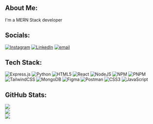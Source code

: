 ## About Me:
I'm a MERN Stack developer 


## Socials:
[![Instagram](https://img.shields.io/badge/Instagram-%23E4405F.svg?logo=Instagram&logoColor=white)](https://instagram.com/abhiramvakil) [![LinkedIn](https://img.shields.io/badge/LinkedIn-%230077B5.svg?logo=linkedin&logoColor=white)](https://linkedin.com/in/abhiram-vakil) [![email](https://img.shields.io/badge/Email-D14836?logo=gmail&logoColor=white)](mailto:abhiramvakil@gmail.com) 

## Tech Stack:
![Express.js](https://img.shields.io/badge/express.js-%23404d59.svg?style=flat-square&logo=express&logoColor=%2361DAFB) ![Python](https://img.shields.io/badge/python-3670A0?style=flat-square&logo=python&logoColor=ffdd54) ![HTML5](https://img.shields.io/badge/html5-%23E34F26.svg?style=flat-square&logo=html5&logoColor=white) ![React](https://img.shields.io/badge/react-%2320232a.svg?style=flat-square&logo=react&logoColor=%2361DAFB) ![NodeJS](https://img.shields.io/badge/node.js-6DA55F?style=flat-square&logo=node.js&logoColor=white) ![NPM](https://img.shields.io/badge/NPM-%23CB3837.svg?style=flat-square&logo=npm&logoColor=white) ![PNPM](https://img.shields.io/badge/pnpm-%234a4a4a.svg?style=flat-square&logo=pnpm&logoColor=f69220) ![TailwindCSS](https://img.shields.io/badge/tailwindcss-%2338B2AC.svg?style=flat-square&logo=tailwind-css&logoColor=white) ![MongoDB](https://img.shields.io/badge/MongoDB-%234ea94b.svg?style=flat-square&logo=mongodb&logoColor=white) ![Figma](https://img.shields.io/badge/figma-%23F24E1E.svg?style=flat-square&logo=figma&logoColor=white) ![Postman](https://img.shields.io/badge/Postman-FF6C37?style=flat-square&logo=postman&logoColor=white) ![CSS3](https://img.shields.io/badge/css3-%231572B6.svg?style=flat-square&logo=css3&logoColor=white) ![JavaScript](https://img.shields.io/badge/javascript-%23323330.svg?style=flat-square&logo=javascript&logoColor=%23F7DF1E)
## GitHub Stats:
![](https://github-readme-stats.vercel.app/api?username=Abhiram-Vakil&theme=nightowl&hide_border=false&include_all_commits=false&count_private=false)<br/>
![](https://nirzak-streak-stats.vercel.app/?user=Abhiram-Vakil&theme=nightowl&hide_border=false)<br/>
![](https://github-readme-stats.vercel.app/api/top-langs/?username=Abhiram-Vakil&theme=nightowl&hide_border=false&include_all_commits=false&count_private=false&layout=compact)

<!-- Proudly created with GPRM ( https://gprm.itsvg.in ) -->

